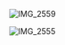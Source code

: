![IMG_2559](https://github.com/mucahitozturkes/Programatic-UI-Coffee/assets/138803167/5310a8b7-e4d6-4309-a1bf-2c8365bf14ef)

![IMG_2555](https://github.com/mucahitozturkes/Programatic-UI-Coffee/assets/138803167/94c9c82a-6109-4f7d-b73f-a4a2fe88eb94)
